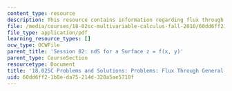 ```yaml
---
content_type: resource
description: This resource contains information regarding flux through general surfaces.
file: /media/courses/18-02sc-multivariable-calculus-fall-2010/60dd6ff21b8eda75214d328a5ae5710f_MIT18_02SC_pb_82_comb.pdf
file_type: application/pdf
learning_resource_types: []
ocw_type: OCWFile
parent_title: 'Session 82: ndS for a Surface z = f(x, y)'
parent_type: CourseSection
resourcetype: Document
title: '18.02SC Problems and Solutions: Problems: Flux Through General Surfaces'
uid: 60dd6ff2-1b8e-da75-214d-328a5ae5710f
---
```

